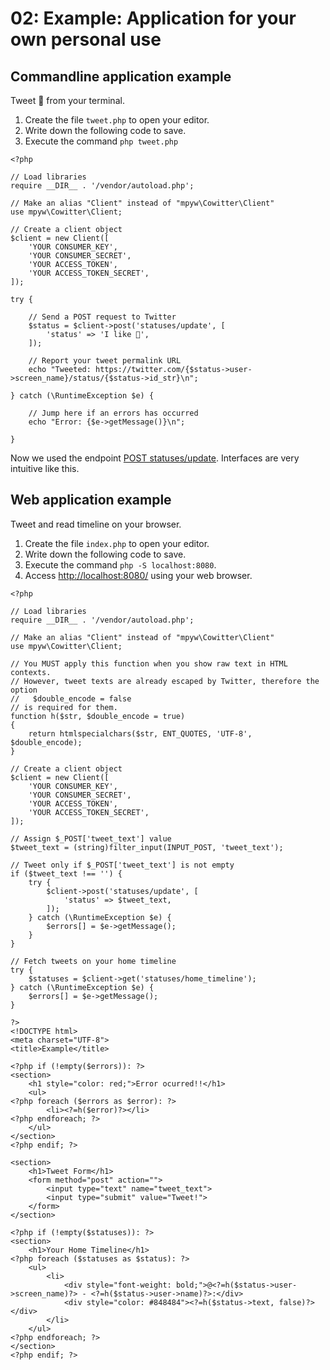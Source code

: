 # 02: Example: Application for your own personal use

## Commandline application example

Tweet 🍣 from your terminal.

1. Create the file `tweet.php` to open your editor.
2. Write down the following code to save.
3. Execute the command `php tweet.php`

```html+php
<?php

// Load libraries
require __DIR__ . '/vendor/autoload.php';

// Make an alias "Client" instead of "mpyw\Cowitter\Client"
use mpyw\Cowitter\Client;

// Create a client object
$client = new Client([
    'YOUR CONSUMER_KEY',
    'YOUR CONSUMER_SECRET',
    'YOUR ACCESS_TOKEN',
    'YOUR ACCESS_TOKEN_SECRET',
]);

try {

    // Send a POST request to Twitter
    $status = $client->post('statuses/update', [
        'status' => 'I like 🍣',
    ]);

    // Report your tweet permalink URL
    echo "Tweeted: https://twitter.com/{$status->user->screen_name}/status/{$status->id_str}\n";

} catch (\RuntimeException $e) {

    // Jump here if an errors has occurred
    echo "Error: {$e->getMessage()}\n";

}
```

Now we used the endpoint [POST statuses/update](https://dev.twitter.com/rest/reference/post/statuses/update).
Interfaces are very intuitive like this.

## Web application example

Tweet and read timeline on your browser.

1. Create the file `index.php` to open your editor.
2. Write down the following code to save.
3. Execute the command `php -S localhost:8080`.
4. Access [http://localhost:8080/](http://localhost:8080/) using your web browser.

```html+php
<?php

// Load libraries
require __DIR__ . '/vendor/autoload.php';

// Make an alias "Client" instead of "mpyw\Cowitter\Client"
use mpyw\Cowitter\Client;

// You MUST apply this function when you show raw text in HTML contexts.
// However, tweet texts are already escaped by Twitter, therefore the option
//   $double_encode = false
// is required for them.
function h($str, $double_encode = true)
{
    return htmlspecialchars($str, ENT_QUOTES, 'UTF-8', $double_encode);
}

// Create a client object
$client = new Client([
    'YOUR CONSUMER_KEY',
    'YOUR CONSUMER_SECRET',
    'YOUR ACCESS_TOKEN',
    'YOUR ACCESS_TOKEN_SECRET',
]);

// Assign $_POST['tweet_text'] value
$tweet_text = (string)filter_input(INPUT_POST, 'tweet_text');

// Tweet only if $_POST['tweet_text'] is not empty
if ($tweet_text !== '') {
    try {
        $client->post('statuses/update', [
            'status' => $tweet_text,
        ]);
    } catch (\RuntimeException $e) {
        $errors[] = $e->getMessage();
    }
}

// Fetch tweets on your home timeline
try {
    $statuses = $client->get('statuses/home_timeline');
} catch (\RuntimeException $e) {
    $errors[] = $e->getMessage();
}

?>
<!DOCTYPE html>
<meta charset="UTF-8">
<title>Example</title>

<?php if (!empty($errors)): ?>
<section>
    <h1 style="color: red;">Error ocurred!!</h1>
    <ul>
<?php foreach ($errors as $error): ?>
        <li><?=h($error)?></li>
<?php endforeach; ?>
    </ul>
</section>
<?php endif; ?>

<section>
    <h1>Tweet Form</h1>
    <form method="post" action="">
        <input type="text" name="tweet_text">
        <input type="submit" value="Tweet!">
    </form>
</section>

<?php if (!empty($statuses)): ?>
<section>
    <h1>Your Home Timeline</h1>
<?php foreach ($statuses as $status): ?>
    <ul>
        <li>
            <div style="font-weight: bold;">@<?=h($status->user->screen_name)?> - <?=h($status->user->name)?>:</div>
            <div style="color: #848484"><?=h($status->text, false)?></div>
        </li>
    </ul>
<?php endforeach; ?>
</section>
<?php endif; ?>
```
